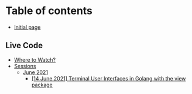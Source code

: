 # Table of contents

* [Initial page](README.md)

## Live Code

* [Where to Watch?](live-code/where-to-watch.md)
* [Sessions](live-code/sessions/README.md)
  * [June 2021](live-code/sessions/june-2021/README.md)
    * [\[14 June 2021\] Terminal User Interfaces in Golang with the view package](live-code/sessions/june-2021/14-june-2021-terminal-user-interfaces-in-golang-with-the-view-package.md)

